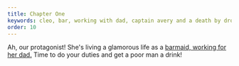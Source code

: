 ```yaml
---
title: Chapter One
keywords: cleo, bar, working with dad, captain avery and a death by drowning
order: 10
---
```


Ah, our protagonist! She's living a glamorous life as a [barmaid, working for her dad.](barmaid.md) Time to do your duties and get a poor man a drink!